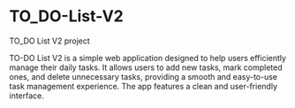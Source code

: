 # TO_DO-List-V2
TO_DO List V2 project

TO-DO List V2 is a simple web application designed to help users efficiently manage their daily tasks. It allows users to add new tasks, mark completed ones, and delete unnecessary tasks, providing a smooth and easy-to-use task management experience. The app features a clean and user-friendly interface.
